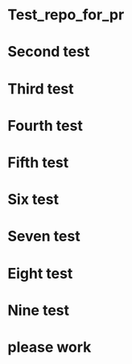 # Test_repo_for_pr

# Second test

# Third test

# Fourth test

# Fifth test

# Six test  

# Seven test

# Eight test

# Nine test

# please work